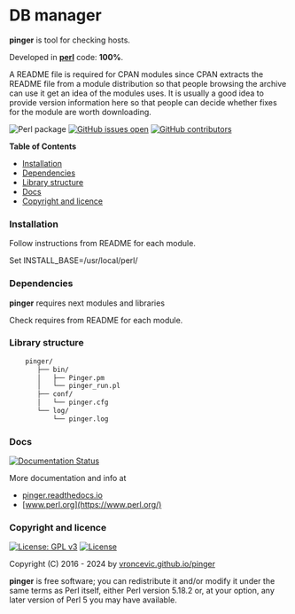 # DB manager

**pinger** is tool for checking hosts.

Developed in **[perl](https://www.perl.org/)** code: **100%**.

A README file is required for CPAN modules since CPAN extracts the
README file from a module distribution so that people browsing the
archive can use it get an idea of the modules uses. It is usually a
good idea to provide version information here so that people can
decide whether fixes for the module are worth downloading.

![Perl package](https://github.com/vroncevic/pinger/workflows/pinger_checker/badge.svg?branch=master) [![GitHub issues open](https://img.shields.io/github/issues/vroncevic/pinger.svg)](https://github.com/vroncevic/pinger/issues) [![GitHub contributors](https://img.shields.io/github/contributors/vroncevic/pinger.svg)](https://github.com/vroncevic/pinger/graphs/contributors)

<!-- START doctoc generated TOC please keep comment here to allow auto update -->
<!-- DON'T EDIT THIS SECTION, INSTEAD RE-RUN doctoc TO UPDATE -->
**Table of Contents**

- [Installation](#installation)
- [Dependencies](#dependencies)
- [Library structure](#library-structure)
- [Docs](#docs)
- [Copyright and licence](#copyright-and-licence)

<!-- END doctoc generated TOC please keep comment here to allow auto update -->

### Installation

Follow instructions from README for each module.

Set INSTALL_BASE=/usr/local/perl/

### Dependencies

**pinger** requires next modules and libraries

Check requires from README for each module.

### Library structure

```bash
    pinger/
       ├── bin/
       │   ├── Pinger.pm
       │   └── pinger_run.pl
       ├── conf/
       │   └── pinger.cfg
       └── log/
           └── pinger.log
```

### Docs

[![Documentation Status](https://readthedocs.org/projects/pinger/badge/?version=latest)](https://pinger.readthedocs.io/projects/pinger/en/latest/?badge=latest)

More documentation and info at

* [pinger.readthedocs.io](https://pinger.readthedocs.io/en/latest/)
* [www.perl.org](https://www.perl.org/)

### Copyright and licence

[![License: GPL v3](https://img.shields.io/badge/License-GPLv3-blue.svg)](https://www.gnu.org/licenses/gpl-3.0) [![License](https://img.shields.io/badge/License-Apache%202.0-blue.svg)](https://opensource.org/licenses/Apache-2.0)

Copyright (C) 2016 - 2024 by [vroncevic.github.io/pinger](https://vroncevic.github.io/pinger/)

**pinger** is free software; you can redistribute it and/or modify
it under the same terms as Perl itself, either Perl version 5.18.2 or,
at your option, any later version of Perl 5 you may have available.
